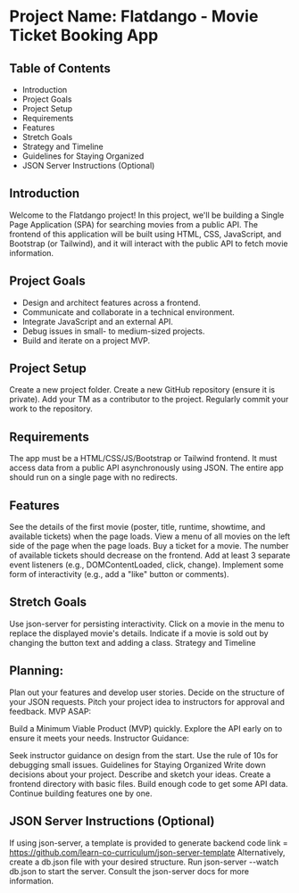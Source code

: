 # Project Name: Flatdango - Movie Ticket Booking App
## Table of Contents
- Introduction
- Project Goals
- Project Setup
- Requirements
- Features
- Stretch Goals
- Strategy and Timeline
- Guidelines for Staying Organized
- JSON Server Instructions (Optional)
## Introduction
Welcome to the Flatdango project! In this project, we'll be building a Single Page Application (SPA) for searching movies from a public API. The frontend of this application will be built using HTML, CSS, JavaScript, and Bootstrap (or Tailwind), and it will interact with the public API to fetch movie information.

## Project Goals
- Design and architect features across a frontend.
- Communicate and collaborate in a technical environment.
- Integrate JavaScript and an external API.
- Debug issues in small- to medium-sized projects.
- Build and iterate on a project MVP.
## Project Setup
Create a new project folder.
Create a new GitHub repository (ensure it is private).
Add your TM as a contributor to the project.
Regularly commit your work to the repository.
## Requirements
The app must be a HTML/CSS/JS/Bootstrap or Tailwind frontend.
It must access data from a public API asynchronously using JSON.
The entire app should run on a single page with no redirects.
## Features
See the details of the first movie (poster, title, runtime, showtime, and available tickets) when the page loads.
View a menu of all movies on the left side of the page when the page loads.
Buy a ticket for a movie. The number of available tickets should decrease on the frontend.
Add at least 3 separate event listeners (e.g., DOMContentLoaded, click, change).
Implement some form of interactivity (e.g., add a "like" button or comments).
## Stretch Goals
Use json-server for persisting interactivity.
Click on a movie in the menu to replace the displayed movie's details.
Indicate if a movie is sold out by changing the button text and adding a class.
Strategy and Timeline
## Planning:

Plan out your features and develop user stories.
Decide on the structure of your JSON requests.
Pitch your project idea to instructors for approval and feedback.
MVP ASAP:

Build a Minimum Viable Product (MVP) quickly.
Explore the API early on to ensure it meets your needs.
Instructor Guidance:

Seek instructor guidance on design from the start.
Use the rule of 10s for debugging small issues.
Guidelines for Staying Organized
Write down decisions about your project.
Describe and sketch your ideas.
Create a frontend directory with basic files.
Build enough code to get some API data.
Continue building features one by one.
## JSON Server Instructions (Optional)
If using json-server, a template is provided to generate backend code link = https://github.com/learn-co-curriculum/json-server-template
Alternatively, create a db.json file with your desired structure.
Run json-server --watch db.json to start the server.
Consult the json-server docs for more information.
